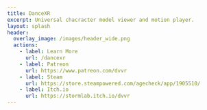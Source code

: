 ```yaml
---
title: DanceXR
excerpt: Universal chacracter model viewer and motion player.
layout: splash
header:
  overlay_image: /images/header_wide.png
  actions: 
    - label: Learn More
      url: /dancexr
    - label: Patreon
      url: https://www.patreon.com/dvvr
    - label: Steam
      url: https://store.steampowered.com/agecheck/app/1905510/
    - label: Itch.io
      url: https://stormlab.itch.io/dvvr
---
```

